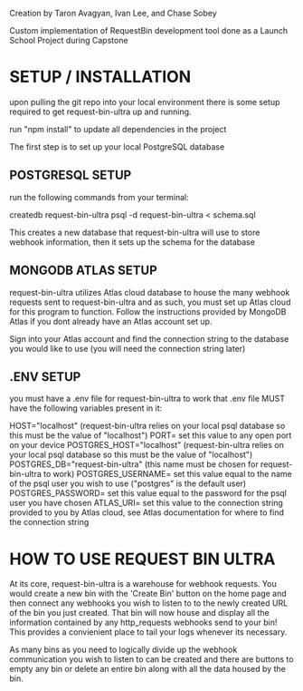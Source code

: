 Creation by Taron Avagyan, Ivan Lee, and Chase Sobey

Custom implementation of RequestBin development tool done as a Launch School Project during Capstone

# SETUP / INSTALLATION

upon pulling the git repo into your local environment there is some setup required to get
request-bin-ultra up and running. 

run "npm install" to update all dependencies in the project

The first step is to set up your local PostgreSQL database

## POSTGRESQL SETUP
run the following commands from your terminal:

createdb request-bin-ultra
psql -d request-bin-ultra < schema.sql

This creates a new database that request-bin-ultra will use to store webhook information,
then it sets up the schema for the database


## MONGODB ATLAS SETUP
request-bin-ultra utilizes Atlas cloud database to house the many webhook requests sent to request-bin-ultra and as such, you must set up Atlas cloud for this program to function. Follow the instructions provided by MongoDB Atlas if you dont already have an Atlas account set up.

Sign into your Atlas account and find the connection string to the database you would like to use (you will need the connection string later)


## .ENV SETUP
you must have a .env file for request-bin-ultra to work
that .env file MUST have the following variables present in it:

HOST="localhost" (request-bin-ultra relies on your local psql database so this must be the value of "localhost")
PORT= set this value to any open port on your device
POSTGRES_HOST="localhost" (request-bin-ultra relies on your local psql database so this must be the value of "localhost")
POSTGRES_DB="request-bin-ultra" (this name must be chosen for request-bin-ultra to work)
POSTGRES_USERNAME= set this value equal to the name of the psql user you wish to use ("postgres" is the default user)
POSTGRES_PASSWORD= set this value equal to the password for the psql user you have chosen
ATLAS_URI= set this value to the connection string provided to you by Atlas cloud, see Atlas documentation for where to find the connection string

# HOW TO USE REQUEST BIN ULTRA

At its core, request-bin-ultra is a warehouse for webhook requests. You would create a new bin with the 'Create Bin' button on the home page and then connect any webhooks you wish to listen to to the newly created URL of the bin you just created. That bin will now house and display all the information contained by any http_requests webhooks send to your bin! This provides a convienient place to tail your logs whenever its necessary.

As many bins as you need to logically divide up the webhook communication you wish to listen to can be created and there are buttons to empty any bin or delete an entire bin along with all the data housed by the bin.
